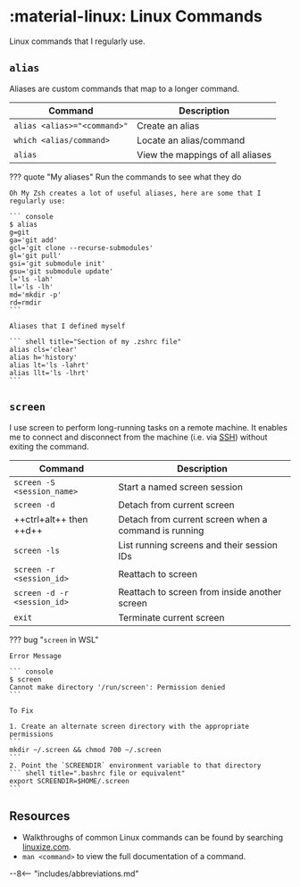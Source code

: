 # :material-linux: Linux Commands

Linux commands that I regularly use.

## `alias`

Aliases are custom commands that map to a longer command.

| Command     | Description                          |
| ----------- | ------------------------------------ |
| `alias <alias>="<command>"` | Create an alias |
| `which <alias/command>` | Locate an alias/command |
| `alias` | View the mappings of all aliases |

??? quote "My aliases"
    Run the commands to see what they do

    Oh My Zsh creates a lot of useful aliases, here are some that I regularly use:

    ``` console
    $ alias
    g=git
    ga='git add'
    gcl='git clone --recurse-submodules'
    gl='git pull'
    gsi='git submodule init'
    gsu='git submodule update'
    l='ls -lah'
    ll='ls -lh'
    md='mkdir -p'
    rd=rmdir
    ```

    Aliases that I defined myself

    ``` shell title="Section of my .zshrc file"
    alias cls='clear'
    alias h='history'
    alias lt='ls -lahrt'
    alias llt='ls -lhrt'
    ```

## `screen`

I use screen to perform long-running tasks on a remote machine. It enables me to connect and disconnect from the machine
(i.e. via [SSH](./ssh.md)) without exiting the command.

| Command     | Description                          |
| ----------- | ------------------------------------ |
| `screen -S <session_name>` | Start a named screen session |
| `screen -d` | Detach from current screen |
| ++ctrl+alt++ then ++d++ | Detach from current screen when a command is running |
| `screen -ls` | List running screens and their session IDs |
| `screen -r <session_id>` | Reattach to screen |
| `screen -d -r <session_id>` | Reattach to screen from inside another screen |
| `exit` | Terminate current screen |

??? bug "`screen` in WSL"

    Error Message

    ``` console
    $ screen
    Cannot make directory '/run/screen': Permission denied
    ```

    To Fix

    1. Create an alternate screen directory with the appropriate permissions
    ```
    mkdir ~/.screen && chmod 700 ~/.screen
    ```
    2. Point the `SCREENDIR` environment variable to that directory
    ``` shell title=".bashrc file or equivalent"
    export SCREENDIR=$HOME/.screen
    ```

## Resources

- Walkthroughs of common Linux commands can be found by searching [linuxize.com](https://linuxize.com/).
- `man <command>` to view the full documentation of a command.

--8<-- "includes/abbreviations.md"
